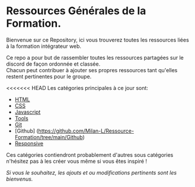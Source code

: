 # Ressources Générales de la Formation.  
Bienvenue sur ce Repository, ici vous trouverez toutes les ressources liées à la formation intégrateur web.  

Ce repo a pour but de rassembler toutes les ressources partagées sur le discord de façon ordonnée et classée.  
Chacun peut contribuer à ajouter ses propres ressources tant qu'elles restent pertinentes pour le groupe. 
  

<<<<<<< HEAD
Les catégories principales à ce jour sont: 
* [HTML](https://github.com/Milan-L/Ressource-Formation/tree/main/HTML)
* [CSS](https://github.com/Milan-L/Ressource-Formation/tree/main/CSS)
* [Javascript](https://github.com/Milan-L/Ressource-Formation/tree/main/JS)
* [Tools](https://github.com/Milan-L/Ressource-Formation/tree/main/Tools)
* [Git](https://github.com/Milan-L/Ressource-Formation/tree/main/Git)
* [Github] (https://github.com/Milan-L/Ressource-Formation/tree/main/Github)
* [Responsive](https://github.com/Milan-L/Ressource-Formation/tree/main/RESPONSIVE)


Ces catégories contiendront probablement d'autres sous catégories n'hésitez pas à les créer vous même si vous êtes inspiré !  
  
  
*Si vous le souhaitez, les ajouts et ou modifications pertinents sont les bienvenus.*
